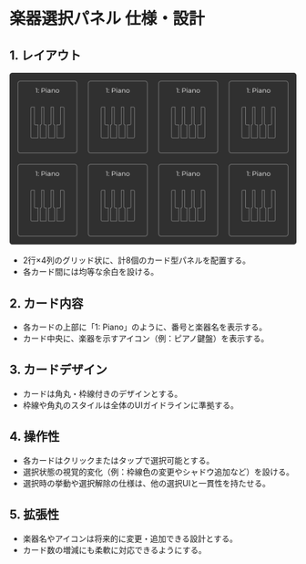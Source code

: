 # 楽器選択パネル 仕様・設計

## 1. レイアウト

![楽器選択パネル モック](./spec_instrument_select_panel_mock.png)

- 2行×4列のグリッド状に、計8個のカード型パネルを配置する。
- 各カード間には均等な余白を設ける。

## 2. カード内容

- 各カードの上部に「1: Piano」のように、番号と楽器名を表示する。
- カード中央に、楽器を示すアイコン（例：ピアノ鍵盤）を表示する。

## 3. カードデザイン

- カードは角丸・枠線付きのデザインとする。
- 枠線や角丸のスタイルは全体のUIガイドラインに準拠する。

## 4. 操作性

- 各カードはクリックまたはタップで選択可能とする。
- 選択状態の視覚的変化（例：枠線色の変更やシャドウ追加など）を設ける。
- 選択時の挙動や選択解除の仕様は、他の選択UIと一貫性を持たせる。

## 5. 拡張性

- 楽器名やアイコンは将来的に変更・追加できる設計とする。
- カード数の増減にも柔軟に対応できるようにする。
